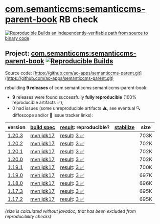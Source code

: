 [com.semanticcms:semanticcms-parent-book](https://central.sonatype.com/artifact/com.semanticcms/semanticcms-parent-book/versions) RB check
=======

[![Reproducible Builds](https://reproducible-builds.org/images/logos/rb.svg) an independently-verifiable path from source to binary code](https://reproducible-builds.org/)

## Project: [com.semanticcms:semanticcms-parent-book](https://central.sonatype.com/artifact/com.semanticcms/semanticcms-parent-book/versions) [![Reproducible Builds](https://img.shields.io/endpoint?url=https://raw.githubusercontent.com/jvm-repo-rebuild/reproducible-central/master/content/com/semanticcms/semanticcms-parent-book/badge.json)](https://github.com/jvm-repo-rebuild/reproducible-central/blob/master/content/com/semanticcms/semanticcms-parent-book/README.md)

Source code: [https://github.com/ao-apps/semanticcms-parent.git](https://github.com/ao-apps/semanticcms-parent.git)

rebuilding **9 releases** of com.semanticcms:semanticcms-parent-book:
- **9** releases were found successfully **fully reproducible** (100% reproducible artifacts :white_check_mark:),
- 0 had issues (some unreproducible artifacts :warning:, see eventual :mag: diffoscope and/or :memo: issue tracker links):

| version | [build spec](/BUILDSPEC.md) | [result](https://reproducible-builds.org/docs/jvm/): reproducible? | [stabilize](https://github.com/google/oss-rebuild/blob/main/cmd/stabilize/README.md) | size |
| -- | --------- | ------ | ------ | -- |
| [1.20.3](https://central.sonatype.com/artifact/com.semanticcms/semanticcms-parent-book/1.20.3/pom) | [mvn jdk17](semanticcms-parent-book-1.20.3.buildspec) | [result](semanticcms-parent-book-1.20.3.buildinfo): [3 :white_check_mark: ](semanticcms-parent-book-1.20.3.buildcompare) | | 703K |
| [1.20.2](https://central.sonatype.com/artifact/com.semanticcms/semanticcms-parent-book/1.20.2/pom) | [mvn jdk17](semanticcms-parent-book-1.20.2.buildspec) | [result](semanticcms-parent-book-1.20.2.buildinfo): [3 :white_check_mark: ](semanticcms-parent-book-1.20.2.buildcompare) | | 702K |
| [1.20.1](https://central.sonatype.com/artifact/com.semanticcms/semanticcms-parent-book/1.20.1/pom) | [mvn jdk17](semanticcms-parent-book-1.20.1.buildspec) | [result](semanticcms-parent-book-1.20.1.buildinfo): [3 :white_check_mark: ](semanticcms-parent-book-1.20.1.buildcompare) | | 702K |
| [1.20.0](https://central.sonatype.com/artifact/com.semanticcms/semanticcms-parent-book/1.20.0/pom) | [mvn jdk17](semanticcms-parent-book-1.20.0.buildspec) | [result](semanticcms-parent-book-1.20.0.buildinfo): [3 :white_check_mark: ](semanticcms-parent-book-1.20.0.buildcompare) | | 702K |
| [1.19.1](https://central.sonatype.com/artifact/com.semanticcms/semanticcms-parent-book/1.19.1/pom) | [mvn jdk17](semanticcms-parent-book-1.19.1.buildspec) | [result](semanticcms-parent-book-1.19.1.buildinfo): [3 :white_check_mark: ](semanticcms-parent-book-1.19.1.buildcompare) | | 700K |
| [1.19.0](https://central.sonatype.com/artifact/com.semanticcms/semanticcms-parent-book/1.19.0/pom) | [mvn jdk17](semanticcms-parent-book-1.19.0.buildspec) | [result](semanticcms-parent-book-1.19.0.buildinfo): [3 :white_check_mark: ](semanticcms-parent-book-1.19.0.buildcompare) | | 697K |
| [1.18.0](https://central.sonatype.com/artifact/com.semanticcms/semanticcms-parent-book/1.18.0/pom) | [mvn jdk17](semanticcms-parent-book-1.18.0.buildspec) | [result](semanticcms-parent-book-1.18.0.buildinfo): [3 :white_check_mark: ](semanticcms-parent-book-1.18.0.buildcompare) | | 696K |
| [1.17.3](https://central.sonatype.com/artifact/com.semanticcms/semanticcms-parent-book/1.17.3/pom) | [mvn jdk17](semanticcms-parent-book-1.17.3.buildspec) | [result](semanticcms-parent-book-1.17.3.buildinfo): [3 :white_check_mark: ](semanticcms-parent-book-1.17.3.buildcompare) | | 695K |
| [1.17.2](https://central.sonatype.com/artifact/com.semanticcms/semanticcms-parent-book/1.17.2/pom) | [mvn jdk17](semanticcms-parent-book-1.17.2.buildspec) | [result](semanticcms-parent-book-1.17.2.buildinfo): [3 :white_check_mark: ](semanticcms-parent-book-1.17.2.buildcompare) | | 695K |

<i>(size is calculated without javadoc, that has been excluded from reproducibility checks)</i>
